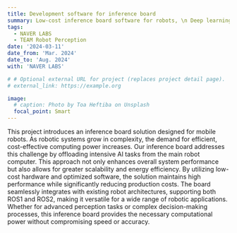 ```yaml
---
title: Development software for inference board 
summary: Low-cost inference board software for robots, \n Deep learning model optimization for budget NPUs (Rockchip on Orange Pi), Low-latency communication module for robot-board interaction
tags:
  - NAVER LABS
  - TEAM Robot Perception
date: '2024-03-11'
date_from: 'Mar. 2024'
date_to: 'Aug. 2024'
with: 'NAVER LABS'

# # Optional external URL for project (replaces project detail page).
# external_link: https://example.org

image:
  # caption: Photo by Toa Heftiba on Unsplash
  focal_point: Smart
---
```


This project introduces an inference board solution designed for mobile robots. As robotic systems grow in complexity, the demand for efficient, cost-effective computing power increases. Our inference board addresses this challenge by offloading intensive AI tasks from the main robot computer. This approach not only enhances overall system performance but also allows for greater scalability and energy efficiency. By utilizing low-cost hardware and optimized software, the solution maintains high performance while significantly reducing production costs. The board seamlessly integrates with existing robot architectures, supporting both ROS1 and ROS2, making it versatile for a wide range of robotic applications. Whether for advanced perception tasks or complex decision-making processes, this inference board provides the necessary computational power without compromising speed or accuracy.